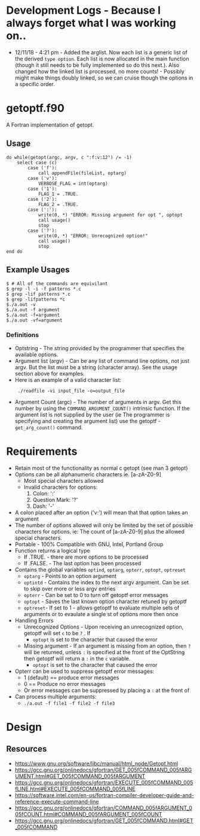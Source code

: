 
# Development Logs - Because I always forget what I was working on..
* 12/11/18 - 4:21 pm - Added the arglist. Now each list is a generic list of
the derived `type option`. Each list is now allocated in the main function
(though it still needs to be fully implemented so do this next.). Also changed
how the linked list is processed, no more counts! - Possibly might make things
doubly linked, so we can cruise though the options in a specific order.


# getoptf.f90 

A Fortran implementation of getopt.

## Usage
```
do while(getopt(argc, argv, c ":f:v:12") /= -1) 
    select case (c)
        case ('f'):
            call appendFile(fileList, optarg)
        case ('v'):
            VERBOSE_FLAG = int(optarg)
        case ('1'):
            FLAG_1 = .TRUE.
        case ('2'):
            FLAG_2 = .TRUE.
        case (':'):
            write(0, *) "ERROR: Missing argument for opt ", optopt
            call usage()
            stop
        case ('?'):
            write(0, *) "ERROR: Unrecognized option!"
            call usage()
            stop
end do
```

## Example Usages
```
$ # All of the commands are equivilant
$ grep -l -i -f patterns *.c
$ grep -lif patterns *.c
$ grep -lifpatterns *c
$./a.out -v
$./a.out -f argument
$./a.out -f=argument
$./a.out -vf=argument
```

### Definitions
* Optstring - The string provided by the programmer that specifies the available
  options.
* Argument list (argv) - Can be any list of command line options, not just
  argv. But the list must be a string (character array). See the usage section
  above for examples.
* Here is an example of a valid character list:
   ```
    ./readfile -vi input_file -o=output_file
   ```
* Argument Count (argc) - The number of arguments in argv. Get this number
by using the `COMMAND_ARGUMENT_COUNT()` intrinsic function. If the argument
list is not supplied by the user (ie The programmer is specifying and creating
the argument list) use the getoptf - `get_arg_count()` command.

# Requirements 
* Retain most of the functionality as normal c getopt (see man 3 getopt)
* Options can be all alphanumeric characters ie. [a-zA-Z0-9]
    * Most special characters allowed
    * Invalid characters for options:
        1. Colon:           ':' 
        2. Question Mark:   '?' 
        3. Dash:            '-'
* A colon placed after an option ('v:') will mean that that option takes an argument
* The number of options allowed will only be limited by the set of possible
  characters for options. ie: The count of [a-zA-Z0-9] plus the allowed special
  characters.
* Portable - 100% Compatible with GNU, Intel, Portland Group 
* Function returns a logical type
    * If .TRUE.  - there are more options to be processed
    * If .FALSE. - The last option has been processed
* Contains the global variables `optind`, `optarg`, `opterr`, `optopt`,
  `optreset`
    * `optarg` - Points to an option argument 
    * `optintd` - Contains the index to the next argv argument. Can be set to
    skip over more or less argv entries
    * `opterr` - Can be set to 0 to turn off getoptf error messages
    * `optopt` - Saves the last known option character retuned by getoptf
    * `optreset`- If set to 1 - allows getoptf to evaluate multiple sets of
    arguments or to evaulate a single st of options more then once
* Handling Errors
    * Unrecognized Options - Upon receiving an unrecognized option, getoptf will
   set `c` to be `?` . If
        * `optopt` is set to the character that caused the error
    * Missing argument - If an argument is missing from an option, then `?` will
   be returned, unless `:` is specified at the front of the OptString then
   getoptf will return a `:` in the `c` variable.
        * `optopt` is set to the character that caused the error
* Opterr can be used to suppress getoptf error messages:
    * 1 (default) == produce error messages
    * 0 == Produce no error messages
    * Or error messages can be suppressed by placing a `:` at the front of
* Can process multiple arguments:
    * `./a.out -f file1 -f file2 -f file3`

# Design


## Resources
* https://www.gnu.org/software/libc/manual/html_node/Getopt.html
* https://gcc.gnu.org/onlinedocs/gfortran/GET_005fCOMMAND_005fARGUMENT.html#GET_005fCOMMAND_005fARGUMENT
* https://gcc.gnu.org/onlinedocs/gfortran/EXECUTE_005fCOMMAND_005fLINE.html#EXECUTE_005fCOMMAND_005fLINE
* https://software.intel.com/en-us/fortran-compiler-developer-guide-and-reference-execute-command-line
* https://gcc.gnu.org/onlinedocs/gfortran/COMMAND_005fARGUMENT_005fCOUNT.html#COMMAND_005fARGUMENT_005fCOUNT
* https://gcc.gnu.org/onlinedocs/gfortran/GET_005fCOMMAND.html#GET_005fCOMMAND
